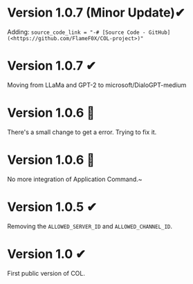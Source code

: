 # Version 1.0.7 (Minor Update)✔
Adding: `source_code_link = "-# [Source Code - GitHub](<https://github.com/FlameF0X/COL-project>)"`

# Version 1.0.7 ✔
Moving from LLaMa and GPT-2 to microsoft/DialoGPT-medium

# Version 1.0.6 🐞
There's a small change to get a error. Trying to fix it.

# Version 1.0.6 📓
No more integration of Application Command.~

# Version 1.0.5 ✔
Removing the `ALLOWED_SERVER_ID` and `ALLOWED_CHANNEL_ID`.

# Version 1.0 ✔ 
First public version of COL.
